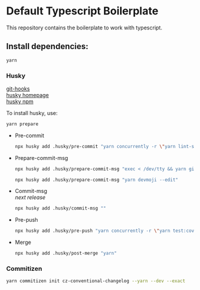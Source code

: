 # Default Typescript Boilerplate

This repository contains the boilerplate to work with typescript. 

## Install dependencies:

```sh
yarn
```


### Husky

[git-hooks](https://git-scm.com/book/en/v2/Customizing-Git-Git-Hooks)  
[husky homepage](https://typicode.github.io/husky/#/)  
[husky npm](https://www.npmjs.com/package/husky)  

To install husky, use:

```sh
yarn prepare
```

- Pre-commit
  ```sh
  npx husky add .husky/pre-commit "yarn concurrently -r \"yarn lint-staged\" \"yarn build --noEmit\""
  ```

- Prepare-commit-msg
  ```sh
  npx husky add .husky/prepare-commit-msg "exec < /dev/tty && yarn git-cz --hook || true"
  ```
  ```sh
  npx husky add .husky/prepare-commit-msg "yarn devmoji --edit"
  ```

- Commit-msg  
  *next release*
  ```sh
  npx husky add .husky/commit-msg ""
  ```

- Pre-push
  ```sh
  npx husky add .husky/pre-push "yarn concurrently -r \"yarn test:cov\"
  ```

- Merge
  ```sh
  npx husky add .husky/post-merge "yarn"
  ```

### Commitizen

```sh
yarn commitizen init cz-conventional-changelog --yarn --dev --exact
```

